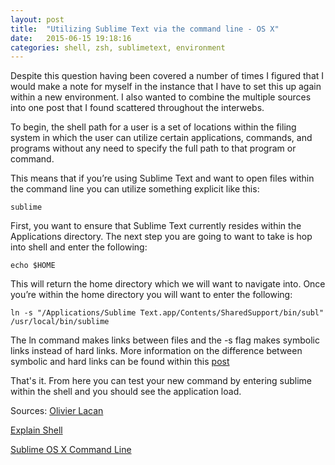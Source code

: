 ```yaml
---
layout: post
title:  "Utilizing Sublime Text via the command line - OS X"
date:   2015-06-15 19:18:16
categories: shell, zsh, sublimetext, environment
---
```


Despite this question having been covered a number of times I figured that I would make a note for myself in the instance that I have to set this up again within a new environment. I also wanted to combine the multiple sources into one post that I found scattered throughout the interwebs.

To begin, the shell path for a user is a set of locations within the filing system in which the user can utilize certain applications, commands, and programs without any need to specify the full path to that program or command.

This means that if you’re using Sublime Text and want to open files within the command line you can utilize something explicit like this:

	sublime

First, you want to ensure that Sublime Text currently resides within the Applications directory. The next step you are going to want to take is hop into shell and enter the following:

	echo $HOME

This will return the home directory which we will want to navigate into. Once you’re within the home directory you will want to enter the following:

	ln -s "/Applications/Sublime Text.app/Contents/SharedSupport/bin/subl" /usr/local/bin/sublime

The ln command makes links between files and the -s flag makes symbolic links instead of hard links. More information on the difference between symbolic and hard links can be found within this [post](http://unix.stackexchange.com/questions/9575/what-is-the-difference-between-symbolic-and-hard-links)

That's it. From here you can test your new command by entering sublime within the shell and you should see the application load.

Sources:
[Olivier Lacan](http://olivierlacan.com/posts/launch-sublime-text-3-from-the-command-line/)

[Explain Shell](http://explainshell.com/)

[Sublime OS X Command Line](http://www.sublimetext.com/docs/3/osx_command_line.html)







